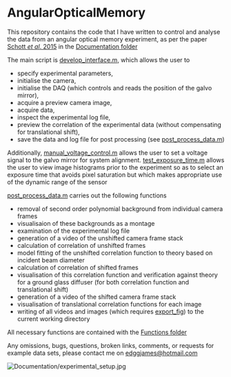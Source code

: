 # AngularOpticalMemory

This repository contains the code that I have written to control and analyse the data from an angular optical memory experiment, as per the paper [Schott _et al_. 2015](https://github.com/edggjames/AngularOpticalMemory/blob/main/Documentation/Schott%20-%202015.pdf) in the [Documentation folder](https://github.com/edggjames/AngularOpticalMemory/tree/main/Documentation)

The main script is [develop_interface.m](https://github.com/edggjames/AngularOpticalMemory/blob/main/develop_interface.m), which allows the user to 
- specify experimental parameters,
- initialise the camera,
- initialise the DAQ (which controls and reads the position of the galvo mirror),
- acquire a preview camera image,
- acquire data,
- inspect the experimental log file,
- preview the correlation of the experimental data (without compensating for translational shift),
- save the data and log file for post processing (see [post_process_data.m](https://github.com/edggjames/AngularOpticalMemory/blob/main/post_process_data.m))

Additionally, [manual_voltage_control.m](https://github.com/edggjames/AngularOpticalMemory/blob/main/manual_voltage_control.m) allows the user to set a voltage signal to the galvo mirror for system alignment. [test_exposure_time.m](https://github.com/edggjames/AngularOpticalMemory/blob/main/test_exposure_time.m) allows the user to view image histograms prior to the experiment so as to select an exposure time that avoids pixel saturation but which makes appropriate use of the dynamic range of the sensor

[post_process_data.m](https://github.com/edggjames/AngularOpticalMemory/blob/main/post_process_data.m) carries out the following functions
- removal of second order polynomial background from individual camera frames
- visualisaion of these backgrounds as a montage
- examination of the experimental log file
- generation of a video of the unshifted camera frame stack
- calculation of correlation of unshifted frames
- model fitting of the unshifted correlation function to theory based on incident beam diameter
- calculation of correlation of shifted frames
- visualisation of this correlation function and verification against theory for a ground glass diffuser (for both correlation function and translational shift)
- generation of a video of the shifted camera frame stack
- visualisation of translational correlation functions for each image
- writing of all videos and images (which requires [export_fig](https://github.com/altmany/export_fig)) to the current working directory

All necessary functions are contained with the [Functions folder](https://github.com/edggjames/AngularOpticalMemory/tree/main/Functions)

Any omissions, bugs, questions, broken links, comments, or requests for example data sets, please contact me on <edggjames@hotmail.com>

![Documentation/experimental_setup.jpg
](https://github.com/edggjames/AngularOpticalMemory/blob/main/Documentation/experimental_setup.jpg)
